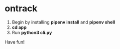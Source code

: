 # ontrack

1. Begin by installing **pipenv install** and **pipenv shell**
2. **cd app**
3. Run **python3 cli.py**

Have fun!
